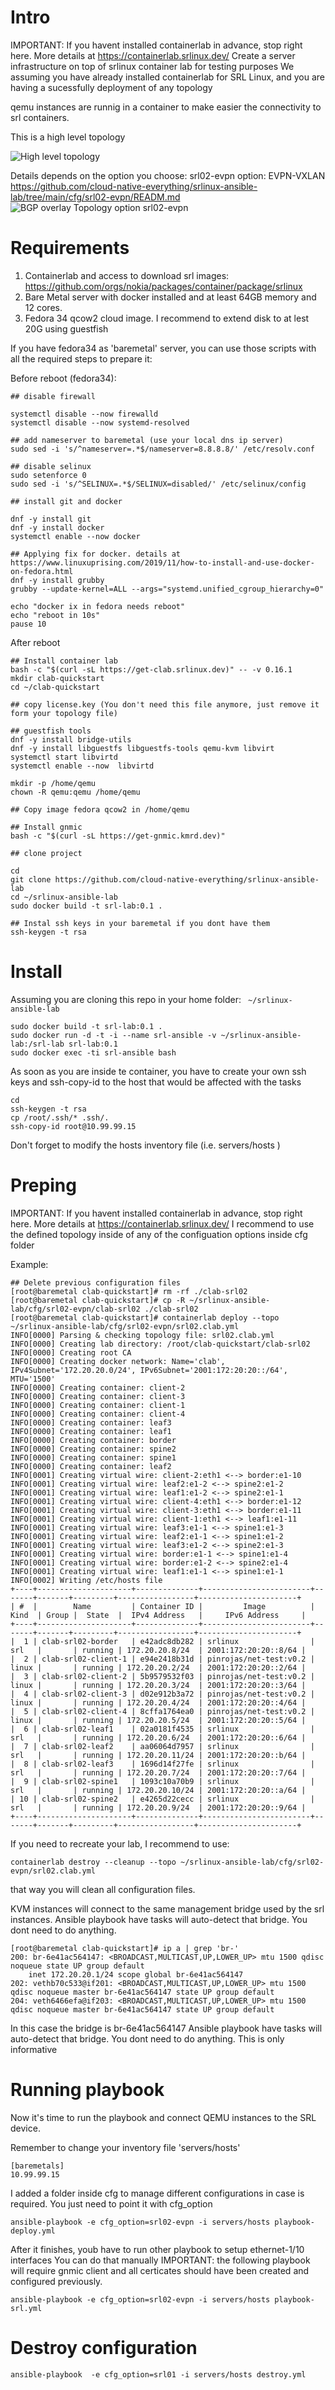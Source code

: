 # Intro
IMPORTANT: If you havent installed containerlab in advance, stop right here. More details at https://containerlab.srlinux.dev/
Create a server infrastructure on top of srlinux container lab for testing purposes
We assuming you have already installed containerlab for SRL Linux, and you are having a sucessfully deployment of any topology

qemu instances are runnig in a container to make easier the connectivity to srl containers.

This is a high level topology

![High level topology](https://www.cloud-native-everything.com/wp-content/uploads/2021/07/srl-srlinux-evpn-bgp-topology.png)

Details depends on the option you choose: 
srl02-evpn option: EVPN-VXLAN https://github.com/cloud-native-everything/srlinux-ansible-lab/tree/main/cfg/srl02-evpn/READM.md
![BGP overlay Topology option srl02-evpn](https://www.cloud-native-everything.com/wp-content/uploads/2021/07/srl-srlinux-evpn-vxlan-k8s-cluster-calico-topology-overlay-BGP.png)


# Requirements

1. Containerlab and access to download srl images: https://github.com/orgs/nokia/packages/container/package/srlinux
2. Bare Metal server with docker installed and at least 64GB memory and 12 cores.
3. Fedora 34 qcow2 cloud image. I recommend to extend disk to at lest 20G using guestfish

If you have fedora34 as 'baremetal' server, you can use those scripts with all the required steps to prepare it:

Before reboot (fedora34):
```
## disable firewall

systemctl disable --now firewalld
systemctl disable --now systemd-resolved

## add nameserver to baremetal (use your local dns ip server)
sudo sed -i 's/^nameserver=.*$/nameserver=8.8.8.8/' /etc/resolv.conf

## disable selinux
sudo setenforce 0
sudo sed -i 's/^SELINUX=.*$/SELINUX=disabled/' /etc/selinux/config

## install git and docker

dnf -y install git
dnf -y install docker
systemctl enable --now docker

## Applying fix for docker. details at https://www.linuxuprising.com/2019/11/how-to-install-and-use-docker-on-fedora.html
dnf -y install grubby
grubby --update-kernel=ALL --args="systemd.unified_cgroup_hierarchy=0"

echo "docker ix in fedora needs reboot"
echo "reboot in 10s"
pause 10
```

After reboot
```
## Install container lab
bash -c "$(curl -sL https://get-clab.srlinux.dev)" -- -v 0.16.1
mkdir clab-quickstart
cd ~/clab-quickstart

## copy license.key (You don't need this file anymore, just remove it form your topology file)

## guestfish tools
dnf -y install bridge-utils
dnf -y install libguestfs libguestfs-tools qemu-kvm libvirt
systemctl start libvirtd
systemctl enable --now  libvirtd

mkdir -p /home/qemu
chown -R qemu:qemu /home/qemu

## Copy image fedora qcow2 in /home/qemu

## Install gnmic
bash -c "$(curl -sL https://get-gnmic.kmrd.dev)"

## clone project

cd
git clone https://github.com/cloud-native-everything/srlinux-ansible-lab
cd ~/srlinux-ansible-lab
sudo docker build -t srl-lab:0.1 .

## Instal ssh keys in your baremetal if you dont have them
ssh-keygen -t rsa

```

# Install

Assuming you are cloning this repo in your home folder: ``` ~/srlinux-ansible-lab```

```
sudo docker build -t srl-lab:0.1 .
sudo docker run -d -t -i --name srl-ansible -v ~/srlinux-ansible-lab:/srl-lab srl-lab:0.1
sudo docker exec -ti srl-ansible bash
```

As soon as you are inside te container, you have to create your own ssh keys and ssh-copy-id to the host that would be affected with the tasks

```
cd
ssh-keygen -t rsa
cp /root/.ssh/* .ssh/. 
ssh-copy-id root@10.99.99.15
```

Don't forget to modify the hosts inventory file (i.e. servers/hosts )

# Preping
IMPORTANT: If you havent installed containerlab in advance, stop right here. More details at https://containerlab.srlinux.dev/
I recommend to use the defined topology inside of any of the configuation options inside cfg folder

Example:
```
## Delete previous configuration files
[root@baremetal clab-quickstart]# rm -rf ./clab-srl02
[root@baremetal clab-quickstart]# cp -R ~/srlinux-ansible-lab/cfg/srl02-evpn/clab-srl02 ./clab-srl02
[root@baremetal clab-quickstart]# containerlab deploy --topo ~/srlinux-ansible-lab/cfg/srl02-evpn/srl02.clab.yml
INFO[0000] Parsing & checking topology file: srl02.clab.yml
INFO[0000] Creating lab directory: /root/clab-quickstart/clab-srl02
INFO[0000] Creating root CA
INFO[0000] Creating docker network: Name='clab', IPv4Subnet='172.20.20.0/24', IPv6Subnet='2001:172:20:20::/64', MTU='1500'
INFO[0000] Creating container: client-2
INFO[0000] Creating container: client-3
INFO[0000] Creating container: client-1
INFO[0000] Creating container: client-4
INFO[0000] Creating container: leaf3
INFO[0000] Creating container: leaf1
INFO[0000] Creating container: border
INFO[0000] Creating container: spine2
INFO[0000] Creating container: spine1
INFO[0000] Creating container: leaf2
INFO[0001] Creating virtual wire: client-2:eth1 <--> border:e1-10
INFO[0001] Creating virtual wire: leaf2:e1-2 <--> spine2:e1-2
INFO[0001] Creating virtual wire: leaf1:e1-2 <--> spine2:e1-1
INFO[0001] Creating virtual wire: client-4:eth1 <--> border:e1-12
INFO[0001] Creating virtual wire: client-3:eth1 <--> border:e1-11
INFO[0001] Creating virtual wire: client-1:eth1 <--> leaf1:e1-11
INFO[0001] Creating virtual wire: leaf3:e1-1 <--> spine1:e1-3
INFO[0001] Creating virtual wire: leaf2:e1-1 <--> spine1:e1-2
INFO[0001] Creating virtual wire: leaf3:e1-2 <--> spine2:e1-3
INFO[0001] Creating virtual wire: border:e1-1 <--> spine1:e1-4
INFO[0001] Creating virtual wire: border:e1-2 <--> spine2:e1-4
INFO[0001] Creating virtual wire: leaf1:e1-1 <--> spine1:e1-1
INFO[0002] Writing /etc/hosts file
+----+---------------------+--------------+------------------------+-------+-------+---------+-----------------+----------------------+
| #  |        Name         | Container ID |         Image          | Kind  | Group |  State  |  IPv4 Address   |     IPv6 Address     |
+----+---------------------+--------------+------------------------+-------+-------+---------+-----------------+----------------------+
|  1 | clab-srl02-border   | e42adc8db282 | srlinux                | srl   |       | running | 172.20.20.8/24  | 2001:172:20:20::8/64 |
|  2 | clab-srl02-client-1 | e94e2418b31d | pinrojas/net-test:v0.2 | linux |       | running | 172.20.20.2/24  | 2001:172:20:20::2/64 |
|  3 | clab-srl02-client-2 | 5b9579532f03 | pinrojas/net-test:v0.2 | linux |       | running | 172.20.20.3/24  | 2001:172:20:20::3/64 |
|  4 | clab-srl02-client-3 | d02e912b3a72 | pinrojas/net-test:v0.2 | linux |       | running | 172.20.20.4/24  | 2001:172:20:20::4/64 |
|  5 | clab-srl02-client-4 | 8cffa1764ea0 | pinrojas/net-test:v0.2 | linux |       | running | 172.20.20.5/24  | 2001:172:20:20::5/64 |
|  6 | clab-srl02-leaf1    | 02a0181f4535 | srlinux                | srl   |       | running | 172.20.20.6/24  | 2001:172:20:20::6/64 |
|  7 | clab-srl02-leaf2    | aa06064d7957 | srlinux                | srl   |       | running | 172.20.20.11/24 | 2001:172:20:20::b/64 |
|  8 | clab-srl02-leaf3    | 1696d14f27fe | srlinux                | srl   |       | running | 172.20.20.7/24  | 2001:172:20:20::7/64 |
|  9 | clab-srl02-spine1   | 1093c10a70b9 | srlinux                | srl   |       | running | 172.20.20.10/24 | 2001:172:20:20::a/64 |
| 10 | clab-srl02-spine2   | e4265d22cecc | srlinux                | srl   |       | running | 172.20.20.9/24  | 2001:172:20:20::9/64 |
+----+---------------------+--------------+------------------------+-------+-------+---------+-----------------+----------------------+
```

If you need to recreate your lab, I recommend to use:
```
containerlab destroy --cleanup --topo ~/srlinux-ansible-lab/cfg/srl02-evpn/srl02.clab.yml
```
that way you will clean all configuration files.


KVM instances will connect to the same management bridge used by the srl instances.
Ansible playbook have tasks will auto-detect that bridge. You dont need to do anything.

```
[root@baremetal clab-quickstart]# ip a | grep 'br-'
200: br-6e41ac564147: <BROADCAST,MULTICAST,UP,LOWER_UP> mtu 1500 qdisc noqueue state UP group default
    inet 172.20.20.1/24 scope global br-6e41ac564147
202: vethb70c533@if201: <BROADCAST,MULTICAST,UP,LOWER_UP> mtu 1500 qdisc noqueue master br-6e41ac564147 state UP group default
204: veth6466efa@if203: <BROADCAST,MULTICAST,UP,LOWER_UP> mtu 1500 qdisc noqueue master br-6e41ac564147 state UP group default
```

In this case the bridge is br-6e41ac564147
Ansible playbook have tasks will auto-detect that bridge. You dont need to do anything.
This is only informative

# Running playbook

Now it's time to run the playbook and connect QEMU instances to the SRL device.

Remember to change your inventory file 'servers/hosts'

```
[baremetals]
10.99.99.15
```
I added a folder inside cfg to manage different configurations in case is required. You just need to point it with cfg_option

```
ansible-playbook -e cfg_option=srl02-evpn -i servers/hosts playbook-deploy.yml
```

After it finishes, youb have to run other playbook to setup ethernet-1/10 interfaces
You can do that manually
IMPORTANT: the following playbook  will require gnmic client and all certicates should have been created and configured previously.

```
ansible-playbook -e cfg_option=srl02-evpn -i servers/hosts playbook-srl.yml
```

# Destroy configuration

```
ansible-playbook  -e cfg_option=srl01 -i servers/hosts destroy.yml
```




